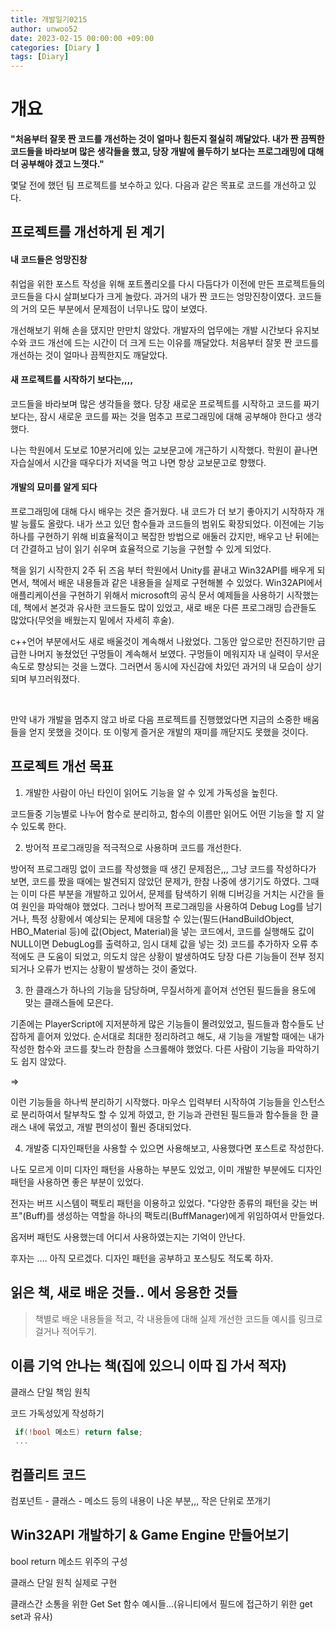 ```yaml
---
title: 개발일기0215
author: unwoo52
date: 2023-02-15 00:00:00 +09:00
categories: [Diary ]
tags: [Diary]
---
```


# 개요

**"처음부터 잘못 짠 코드를 개선하는 것이 얼마나 힘든지 절실히 깨달았다. 내가 짠 끔찍한 코드들을 바라보며 많은 생각들을 했고, 당장 개발에 몰두하기 보다는 프로그래밍에 대해 더 공부해야 겠고 느꼇다."**

몇달 전에 했던 팀 프로젝트를 보수하고 있다. 다음과 같은 목표로 코드를 개선하고 있다.


## 프로젝트를 개선하게 된 계기

#### 내 코드들은 엉망진창

취업을 위한 포스트 작성을 위해 포트폴리오를 다시 다듬다가 이전에 만든 프로젝트들의 코드들을 다시 살펴보다가 크게 놀랐다. 과거의 내가 짠 코드는 엉망진창이였다. 코드들의 거의 모든 부분에서 문제점이 너무나도 많이 보였다.

개선해보기 위해 손을 댔지만 만만치 않았다. 개발자의 업무에는 개발 시간보다 유지보수와 코드 개선에 드는 시간이 더 크게 드는 이유를 깨달았다. 처음부터 잘못 짠 코드를 개선하는 것이 얼마나 끔찍한지도 깨달았다.

#### 새 프로젝트를 시작하기 보다는,,,,

코드들을 바라보며 많은 생각들을 했다. 당장 새로운 프로젝트를 시작하고 코드를 짜기 보다는, 잠시 새로운 코드를 짜는 것을 멈추고 프로그래밍에 대해 공부해야 한다고 생각했다.

나는 학원에서 도보로 10분거리에 있는 교보문고에 개근하기 시작했다. 학원이 끝나면 자습실에서 시간을 때우다가 저녁을 먹고 나면 항상 교보문고로 향했다.

#### 개발의 묘미를 알게 되다

프로그래밍에 대해 다시 배우는 것은 즐거웠다. 내 코드가 더 보기 좋아지기 시작하자 개발 능률도 올랐다. 내가 쓰고 있던 함수들과 코드들의 범위도 확장되었다. 이전에는 기능 하나를 구현하기 위해 비효율적이고 복잡한 방법으로 애둘러 갔지만, 배우고 난 뒤에는 더 간결하고 남이 읽기 쉬우며 효율적으로 기능을 구현할 수 있게 되었다.

책을 읽기 시작한지 2주 뒤 즈음 부터 학원에서 Unity를 끝내고 Win32API를 배우게 되면서, 책에서 배운 내용들과 같은 내용들을 실제로 구현해볼 수 있었다. Win32API에서 애플리케이션을 구현하기 위해서 microsoft의 공식 문서 예제들을 사용하기 시작했는데, 책에서 본것과 유사한 코드들도 많이 있었고, 새로 배운 다른 프로그래밍 습관들도 많았다(무엇을 배웠는지 밑에서 자세히 후술). 

 
 c++언어 부분에서도 새로 배울것이 계속해서 나왔었다. 그동안 앞으로만 전진하기만 급급한 나머지 놓쳤었던 구멍들이 계속해서 보였다. 구멍들이 메워지자 내 실력이 무서운 속도로 향상되는 것을 느꼈다. 그러면서 동시에 자신감에 차있던 과거의 내 모습이 상기되며 부끄러워졌다.
 
 <br>
 
 만약 내가 개발을 멈추지 않고 바로 다음 프로젝트를 진행했었다면 지금의 소중한 배움들을 얻지 못했을 것이다. 또 이렇게 즐거운 개발의 재미를 깨닫지도 못했을 것이다.
 
 ## 프로젝트 개선 목표
 
 
1. 개발한 사람이 아닌 타인이 읽어도 기능을 알 수 있게 가독성을 높힌다.

코드들중 기능별로 나누어 함수로 분리하고, 함수의 이름만 읽어도 어떤 기능을 할 지 알 수 있도록 한다.

2. 방어적 프로그래밍을 적극적으로 사용하며 코드를 개선한다.

 방어적 프로그래밍 없이 코드를 작성했을 때 생긴 문제점은,,, 그냥 코드를 작성하다가 보면, 코드를 짰을 때에는 발견되지 않았던 문제가, 한참 나중에 생기기도 하였다. 그때는 이미 다른 부분을 개발하고 있어서, 문제를 탐색하기 위해 디버깅을 거치는 시간을 들여 원인을 파악해야 했었다. 그러나 방어적 프로그래밍을 사용하여 Debug Log를 남기거나, 특정 상황에서 예상되는 문제에 대응할 수 있는(필드(HandBuildObject, HBO_Material 등)에 값(Object, Material)을 넣는 코드에서, 코드를 실행해도 값이 NULL이면 DebugLog를 출력하고, 임시 대체 값을 넣는 것) 코드를 추가하자 오류 추적에도 큰 도움이 되었고, 의도치 않은 상황이 발생하여도 당장 다른 기능들이 전부 정지되거나 오류가 번지는 상황이 발생하는 것이 줄었다.

3. 한 클래스가 하나의 기능을 담당하며, 무질서하게 흩어져 선언된 필드들을 용도에 맞는 클래스들에 모은다.

기존에는 PlayerScript에 지저분하게 많은 기능들이 몰려있었고, 필드들과 함수들도 난잡하게 흩어져 있었다. 순서대로 최대한 정리하려고 해도, 새 기능을 개발할 때에는 내가 작성한 함수와 코드를 찾느라 한참을 스크롤해야 했었다. 다른 사람이 기능을 파악하기도 쉽지 않았다.

=>

이런 기능들을 하나씩 분리하기 시작했다. 마우스 입력부터 시작하여 기능들을 인스턴스로 분리하여서 탈부착도 할 수 있게 하였고, 한 기능과 관련된 필드들과 함수들을 한 클래스 내에 묶었고, 개발 편의성이 훨씬 증대되었다.

4. 개발중 디자인패턴을 사용할 수 있으면 사용해보고, 사용했다면 포스트로 작성한다.

나도 모르게 이미 디자인 패턴을 사용하는 부분도 있었고, 이미 개발한 부분에도 디자인 패턴을 사용하면 좋은 부분이 있었다.

전자는 버프 시스템이 팩토리 패턴을 이용하고 있었다. "다양한 종류의 패턴을 갖는 버프"(Buff)를 생성하는 역할을 하나의 팩토리(BuffManager)에게 위임하여서 만들었다.

옵저버 패턴도 사용했는데 어디서 사용하였는지는 기억이 안난다.

후자는 .... 아직 모르겠다. 디자인 패턴을 공부하고 포스팅도 적도록 하자.



 ## 읽은 책, 새로 배운 것들.. 에서 응용한 것들
 
 >책별로 배운 내용들을 적고, 각 내용들에 대해 실제 개선한 코드들 예시를 링크로 걸거나 적어두기.
 
 ## 이름 기억 안나는 책(집에 있으니 이따 집 가서 적자)
 
 클래스 단일 책임 원칙
 
 코드 가독성있게 작성하기
 
 ```cs
  if(!bool 메소드) return false;
  ...
 ```
 
## 컴플리트 코드
 
컴포넌트 - 클래스 - 메소드 등의 내용이 나온 부분,,, 작은 단위로 쪼개기


## Win32API 개발하기 &  Game Engine 만들어보기
 
 bool return 메소드 위주의 구성

클래스 단일 원칙 실제로 구현

클래스간 소통을 위한 Get Set 함수 예시들...(유니티에서 필드에 접근하기 위한 get set과 유사)
